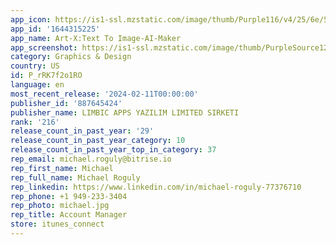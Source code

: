 ```yaml
---
app_icon: https://is1-ssl.mzstatic.com/image/thumb/Purple116/v4/25/6e/51/256e5167-faed-12c4-aedd-2833552dfdc0/AppIcon-0-0-1x_U007epad-0-0-85-220.png/1024x1024bb.png
app_id: '1644315225'
app_name: Art-X:Text To Image-AI-Maker
app_screenshot: https://is1-ssl.mzstatic.com/image/thumb/PurpleSource122/v4/a2/23/c0/a223c03e-6363-9513-30bb-d39cee4b77e1/6da957ff-ee20-4168-9ed8-b7e7d0866cfc_Frame_8__U00282_U0029.png/1242x2688bb.png
category: Graphics & Design
country: US
id: P_rRK7f2o1RO
language: en
most_recent_release: '2024-02-11T00:00:00'
publisher_id: '887645424'
publisher_name: LIMBIC APPS YAZILIM LIMITED SIRKETI
rank: '216'
release_count_in_past_year: '29'
release_count_in_past_year_category: 10
release_count_in_past_year_top_in_category: 37
rep_email: michael.roguly@bitrise.io
rep_first_name: Michael
rep_full_name: Michael Roguly
rep_linkedin: https://www.linkedin.com/in/michael-roguly-77376710
rep_phone: +1 949-233-3404
rep_photo: michael.jpg
rep_title: Account Manager
store: itunes_connect
---
```

